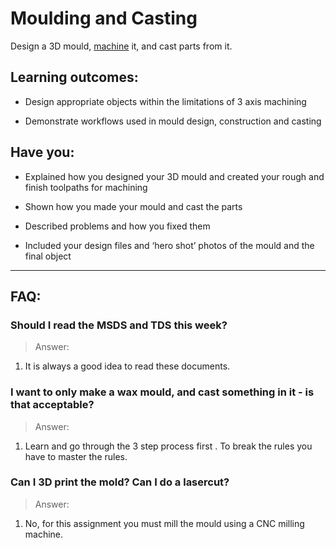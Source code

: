 # Moulding and Casting
Design a 3D mould, [machine](https://en.wikipedia.org/wiki/Machining) it, and cast parts from it.

## Learning outcomes:
* Design appropriate objects within the limitations of 3 axis machining

* Demonstrate workflows used in mould design, construction and casting

## Have you:
* Explained how you designed your 3D mould and created your rough and finish toolpaths for machining

* Shown how you made your mould and cast the parts

* Described problems and how you fixed them

* Included your design files and ‘hero shot’ photos of the mould and the final object

---

## FAQ:

### Should I read the MSDS and TDS this week?
> Answer:
1. It is always a good idea to read these documents.

### I want to only make a wax mould, and cast something in it - is that acceptable?
> Answer:
1. Learn and go through the 3 step process first . To break the rules you have to master the rules.

### Can I 3D print the mold? Can I do a lasercut?
> Answer:
1. No, for this assignment you must mill the mould using a CNC milling machine.

